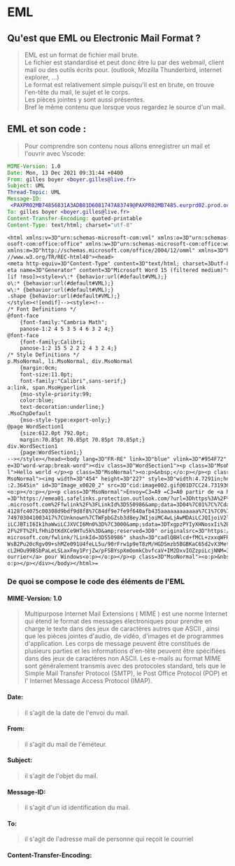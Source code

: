 # EML

## Qu'est que EML ou Electronic Mail Format ?
> EML est un format de fichier mail brute. \
> Le fichier est standardisé et peut donc être lu par des webmail, client mail ou des outils écrits pour. (outlook, Mozilla Thunderbird, internet explorer, ...) \
> Le format est relativement simple puisqu'il est en brute, on trouve l'en-tête du mail, le sujet et le corps. \
> Les pièces jointes y sont aussi présentes. \
> Bref le même contenu que lorsque vous regardez le source d'un mail.

## EML et son code :
> Pour comprendre son contenu nous allons enregistrer un mail et l'ouvrir avec Vscode:
```eml
MIME-Version: 1.0
Date: Mon, 13 Dec 2021 09:31:44 +0400
From: gilles boyer <boyer.gilles@live.fr>
Subject: UML
Thread-Topic: UML
Message-ID:
 <PAXPR02MB74856831A3ADB81D6081747A83749@PAXPR02MB7485.eurprd02.prod.outlook.com>
To: gilles boyer <boyer.gilles@live.fr>
Content-Transfer-Encoding: quoted-printable
Content-Type: text/html; charset="utf-8"

<html xmlns:v=3D"urn:schemas-microsoft-com:vml" xmlns:o=3D"urn:schemas-micr=
osoft-com:office:office" xmlns:w=3D"urn:schemas-microsoft-com:office:word" =
xmlns:m=3D"http://schemas.microsoft.com/office/2004/12/omml" xmlns=3D"http:=
//www.w3.org/TR/REC-html40"><head>
<meta http-equiv=3D"Content-Type" content=3D"text/html; charset=3Dutf-8"><m=
eta name=3D"Generator" content=3D"Microsoft Word 15 (filtered medium)"><!--=
[if !mso]><style>v\:* {behavior:url(#default#VML);}
o\:* {behavior:url(#default#VML);}
w\:* {behavior:url(#default#VML);}
.shape {behavior:url(#default#VML);}
</style><![endif]--><style><!--
/* Font Definitions */
@font-face
	{font-family:"Cambria Math";
	panose-1:2 4 5 3 5 4 6 3 2 4;}
@font-face
	{font-family:Calibri;
	panose-1:2 15 5 2 2 2 4 3 2 4;}
/* Style Definitions */
p.MsoNormal, li.MsoNormal, div.MsoNormal
	{margin:0cm;
	font-size:11.0pt;
	font-family:"Calibri",sans-serif;}
a:link, span.MsoHyperlink
	{mso-style-priority:99;
	color:blue;
	text-decoration:underline;}
.MsoChpDefault
	{mso-style-type:export-only;}
@page WordSection1
	{size:612.0pt 792.0pt;
	margin:70.85pt 70.85pt 70.85pt 70.85pt;}
div.WordSection1
	{page:WordSection1;}
--></style></head><body lang=3D"FR-RE" link=3D"blue" vlink=3D"#954F72" styl=
e=3D"word-wrap:break-word"><div class=3D"WordSection1"><p class=3D"MsoNorma=
l">Hello world </p><p class=3D"MsoNormal"><o:p>&nbsp;</o:p></p><p class=3D"=
MsoNormal"><img width=3D"454" height=3D"227" style=3D"width:4.7291in;height=
:2.3645in" id=3D"Image_x0020_2" src=3D"cid:image002.gif@01D7CC24.73193600">=
<o:p></o:p></p><p class=3D"MsoNormal">Envoy=C3=A9 =C3=A0 partir de <a href=
=3D"https://emea01.safelinks.protection.outlook.com/?url=3Dhttps%3A%2F%2Fgo=
.microsoft.com%2Ffwlink%2F%3FLinkId%3D550986&amp;data=3D04%7C01%7C%7Cda65c5=
4128fc4075c00308d9bdf9d8f8%7C84df9e7fe9f640afb435aaaaaaaaaaaa%7C1%7C0%7C637=
749703041003417%7CUnknown%7CTWFpbGZsb3d8eyJWIjoiMC4wLjAwMDAiLCJQIjoiV2luMzI=
iLCJBTiI6Ik1haWwiLCJXVCI6Mn0%3D%7C3000&amp;sdata=3DTxgpzPYIyXHNosxIi%2BGai%=
2F%2FT%2FLfHhiDtKdXCe9HTu5k%3D&amp;reserved=3D0" originalsrc=3D"https://go.=
microsoft.com/fwlink/?LinkId=3D550986" shash=3D"cadlQBHlcd+fMCL+zxxqWFRsw8f=
WsB2Pu20cRgv09+shMZe091U4feLL5u/90rFrw1p9eT8zM/HGDSmzb5BGBKaC65d2vX3MetnbbY=
cL2HOu99BSbPaLeLSLaxFmy1PrjZw/pFSBYspXmOomkCbvfcaV+IM2DxvIOZzpiLcjNNM=3D">C=
ourrier</a> pour Windows<o:p></o:p></p><p class=3D"MsoNormal"><o:p>&nbsp;</=
o:p></p></div></body></html>=
```

### De quoi se compose le code des éléments de l'EML

#### MIME-Version: 1.0 
>Multipurpose Internet Mail Extensions ( MIME ) est une norme Internet qui étend le format des messages électroniques pour prendre en charge le texte dans des jeux de caractères autres que ASCII , ainsi que les pièces jointes d'audio, de vidéo, d'images et de programmes d'application. Les corps de message peuvent être constitués de plusieurs parties et les informations d'en-tête peuvent être spécifiées dans des jeux de caractères non ASCII. Les e-mails au format MIME sont généralement transmis avec des protocoles standard, tels que le Simple Mail Transfer Protocol (SMTP), le Post Office Protocol (POP) et l' Internet Message Access Protocol (IMAP).

#### Date:
> il s'agit de la date de l'envoi du mail.

#### From:
> il s'agit du mail de l'éméteur.

#### Subject:
> il s'agit de l'objet du mail.

#### Message-ID: 
> il s'agit d'un id identification du mail.

#### To:
> il s'agit de l'adresse mail de personne qui reçoit le courriel

#### Content-Transfer-Encoding:

